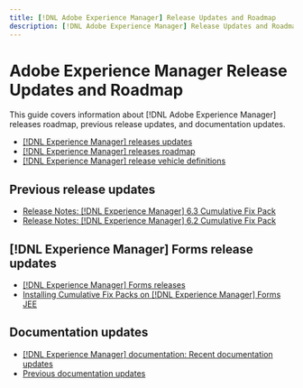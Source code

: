 ```yaml
---
title: [!DNL Adobe Experience Manager] Release Updates and Roadmap
description: [!DNL Adobe Experience Manager] Release Updates and Roadmap
---
```


# Adobe Experience Manager Release Updates and Roadmap

This guide covers information about [!DNL Adobe Experience Manager] releases roadmap, previous release updates, and documentation updates.

* [[!DNL Experience Manager] releases updates](aem-releases-updates.md)
* [[!DNL Experience Manager] releases roadmap](update-releases-roadmap.md)
* [[!DNL Experience Manager] release vehicle definitions](update-release-vehicle-definitions.md)

## Previous release updates

* [Release Notes: [!DNL Experience Manager] 6.3 Cumulative Fix Pack](release-notes-aem-6-3-cumulative-fix-pack.md)
* [Release Notes: [!DNL Experience Manager] 6.2 Cumulative Fix Pack](release-notes-aem-6-2-cumulative-fix-pack.md)

## [!DNL Experience Manager] Forms release updates

* [[!DNL Experience Manager] Forms releases](kb/aem-forms-releases.md)
* [Installing Cumulative Fix Packs on [!DNL Experience Manager] Forms JEE](install-cfp-aem-forms-jee.md)

## Documentation updates

* [[!DNL Experience Manager] documentation: Recent documentation updates](documentation-updates.md)
* [Previous documentation updates](previous-documentation-updates.md)
